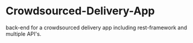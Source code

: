 # Crowdsourced-Delivery-App
back-end for a crowdsourced delivery app including rest-framework and multiple API's.
